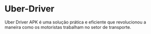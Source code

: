 # Uber-Driver
Uber Driver APK é uma solução prática e eficiente que revolucionou a maneira como os motoristas trabalham no setor de transporte.
